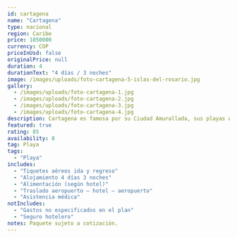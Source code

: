 ```yaml
---
id: cartagena
name: "Cartagena"
type: nacional
region: Caribe
price: 1050000
currency: COP
priceInUsd: false
originalPrice: null
duration: 4
durationText: "4 días / 3 noches"
image: /images/uploads/foto-cartagena-5-islas-del-rosario.jpg
gallery:
  - /images/uploads/foto-cartagena-1.jpg
  - /images/uploads/foto-cartagena-2.jpg
  - /images/uploads/foto-cartagena-3.jpg
  - /images/uploads/foto-cartagena-4.jpg
description: Cartagena es famosa por su Ciudad Amurallada, sus playas en la zona insular y un rico patrimonio histórico y cultural que la convierte en un destino imperdible.
featured: true
rating: 85
availability: 8
tag: Playa
tags:
  - "Playa"
includes:
  - "Tiquetes aéreos ida y regreso"
  - "Alojamiento 4 días 3 noches"
  - "Alimentación (según hotel)"
  - "Traslado aeropuerto – hotel – aeropuerto"
  - "Asistencia médica"
notIncludes:
  - "Gastos no especificados en el plan"
  - "Seguro hotelero"
notes: Paquete sujeto a cotización.
---
```

